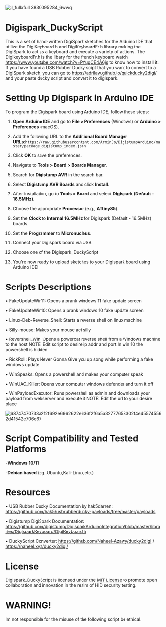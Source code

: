 ![il_fullxfull 3830095284_6wwq](https://github.com/Adrilaw/Digispark_DuckyScript/assets/65346144/8cfb1fb1-f485-42e1-8913-d8977d933bd6)

# Digispark_DuckyScript
This is a set of hand-written DigiSpark sketches for the Arduino IDE that utilize the DigiKeyboard.h and DigiKeyboardFr.h library making the DigiSpark to act as a keyboard and execute a variety of actions. The DigikeyboardFr.h is the libary for the french keyboard watch https://www.youtube.com/watch?v=PYugCE4A6js to know how to install it. If you have found a USB Rubber Ducky scipt that you want to convert to a DigiSpark sketch, you can go to https://adrilaw.github.io/quickducky2digi/ and your paste ducky script and convert it to digispark.

# Setting Up Digispark in Arduino IDE

To program the Digispark board using Arduino IDE, follow these steps:

1. **Open Arduino IDE** and go to **File > Preferences** (Windows) or **Arduino > Preferences** (macOS).

2. Add the following URL to the **Additional Board Manager URLs**:`https://raw.githubusercontent.com/ArminJo/DigistumpArduino/master/package_digistump_index.json`
3. Click **OK** to save the preferences.

4. Navigate to **Tools > Board > Boards Manager**.

5. Search for **Digistump AVR** in the search bar.

6. Select **Digistump AVR Boards** and click **Install**.

7. After installation, go to **Tools > Board** and select **Digispark (Default - 16.5MHz)**.

8. Choose the appropriate **Processor** (e.g., **ATtiny85**).

9. Set the **Clock** to **Internal 16.5MHz** for Digispark (Default - 16.5MHz) boards.

10. Set the **Programmer** to **Micronucleus**.
   
12. Connect your Digispark board via USB.

13. Choose one of the Digispark_DuckyScript

14. You're now ready to upload sketches to your Digispark board using Arduino IDE!

# Scripts Descriptions
 • FakeUpdateWin11: Opens a prank windows 11 fake update screen

 • FakeUpdateWin10: Opens a prank windows 10 fake update screen

 • Linux-Deb-Reverse_Shell: Starts a reverse shell on linux machine 

 • Silly-mouse: Makes your mouse act silly
 
 • Revershell_Win: Opens a powercat reverse shell from a Windows machine to the host NOTE: Edit script to desire ip addr and port.In win 10 the powershell is hidden
 
 • RickRoll: Plays Never Gonna Give you up song while performing a fake windows update
 
 • WinSpeaks: Opens a powershell and makes your computer speak 
 
 • WinUAC_Killer: Opens your computer windows defender and turn it off

 • WinPayloadExecutor: Runs powershell as admin and downloads your payload from webserver and execute it  NOTE: Edit the url to your desire place

![68747470733a2f2f692e6962622e636f2f6a5a32777658302f4e455745562d41542e706e67](https://github.com/user-attachments/assets/34b0b9fd-01e8-42c3-a98f-7276218edb73)

 # Script Compatibility and Tested Platforms
 -**Windows 10/11**
 
 -**Debian based** (eg..Ubuntu,Kali-Linux,etc.)

# Resources
• USB Rubber Ducky Documentation by hak5darren: https://github.com/hak5/usbrubberducky-payloads/tree/master/payloads
 
• Digistump DigiSpark Documentation: https://github.com/digistump/DigisparkArduinoIntegration/blob/master/libraries/DigisparkKeyboard/DigiKeyboard.h
 
• DuckyScript Converter: https://github.com/Naheel-Azawy/ducky2digi / https://naheel.xyz/ducky2digi/

# License
Digispark_DuckyScript is licensed under the [MIT License](LICENSE) to promote open collaboration and innovation in the realm of HID security testing.

# WARNING!
Im not responsible for the misuse of the following script be ethical.
